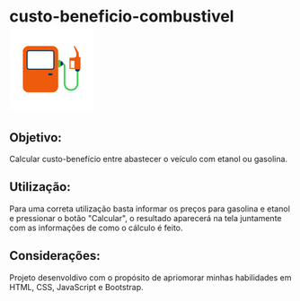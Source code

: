 # custo-beneficio-combustivel <img src="assets/img/bomba_combustivel_bc.png">
 
## Objetivo:

Calcular custo-benefício entre abastecer o veículo com etanol ou gasolina.


## Utilização:

Para uma correta utilização basta informar os preços para gasolina e etanol e pressionar o botão "Calcular", o resultado aparecerá na tela juntamente com as informações de como o cálculo é feito.

## Considerações:

Projeto desenvoldivo com o propósito de apriomorar minhas habilidades em HTML, CSS, JavaScript e Bootstrap.
